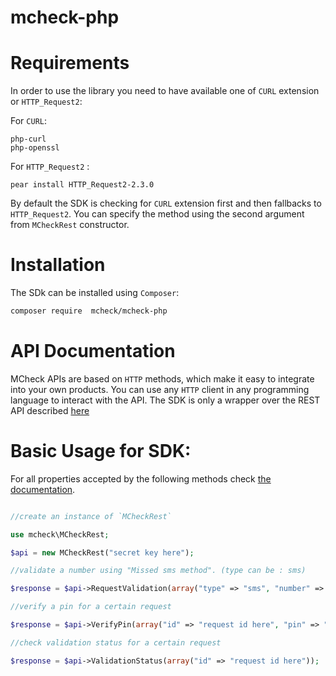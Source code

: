  mcheck-php
=================

# Requirements

In order to use the library you need to have available one of `CURL` extension or `HTTP_Request2`:


For `CURL`:

```
php-curl
php-openssl
```

For `HTTP_Request2` :

```
pear install HTTP_Request2-2.3.0
```

By default the SDK is checking for `CURL` extension first and then fallbacks to `HTTP_Request2`.
You can specify the method using the second argument from `MCheckRest` constructor.

# Installation

The SDk can be installed using `Composer`:

```sh
composer require  mcheck/mcheck-php
```

# API Documentation

MCheck APIs are based on `HTTP` methods, which make it easy to integrate into your own products.
You can use any `HTTP` client in any programming language to interact with the API.
The SDK is only a wrapper over the REST API described [here][1]

# Basic Usage for SDK:

For all properties accepted by the following methods check [the documentation][1].

```php

//create an instance of `MCheckRest`

use mcheck\MCheckRest;

$api = new MCheckRest("secret key here");

//validate a number using "Missed sms method". (type can be : sms)

$response = $api->RequestValidation(array("type" => "sms", "number" => "+number_here"));

//verify a pin for a certain request

$response = $api->VerifyPin(array("id" => "request id here", "pin" => "5659"));

//check validation status for a certain request

$response = $api->ValidationStatus(array("id" => "request id here"));


```

[1]:http://isms.center/
